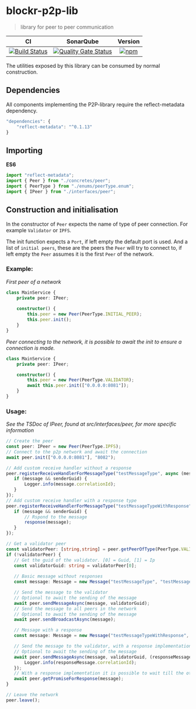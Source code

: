 # blockr-p2p-lib
>library for peer to peer communication

|**CI**|**SonarQube**|**Version**|
|:-:|:-:|:-:|
|[![Build Status](https://jenkins.naebers.me/buildStatus/icon?job=Blockr%2Fblockr-p2p-lib%2Fmaster)](https://jenkins.naebers.me/job/Blockr/job/blockr-p2p-lib/job/master/)|[![Quality Gate Status](https://sonarqube.naebers.me/api/project_badges/measure?project=blockr-p2p-lib&metric=alert_status)](https://sonarqube.naebers.me/dashboard?id=blockr-p2p-lib)|[![npm](https://img.shields.io/npm/v/@blockr/blockr-p2p-lib.svg)](https://www.npmjs.com/package/@blockr/blockr-p2p-lib)|

The utilities exposed by this library can be consumed by normal construction.

## Dependencies
All components implementing the P2P-library require the reflect-metadata dependency.
```ts
"dependencies": {
    "reflect-metadata": "^0.1.13"
}
```

## Importing
**ES6**
```ts
import "reflect-metadata";
import { Peer } from "./concretes/peer";
import { PeerType } from "./enums/peerType.enum";
import { IPeer } from "./interfaces/peer";
```

## Construction and initialisation
In the constructor of `Peer` expects the name of type of peer connection. For example `Validator` or `IPFS`.

The init function expects a `Port`, if left empty the default port is used. And a list of `initial peers`, these are the peers the `Peer` will try to connect to, if left empty the `Peer` assumes it is the first `Peer` of the network.

  ### Example:
*First peer of a network*
```ts
class MainService {
	private peer: IPeer;
	
	constructor() {
		this.peer = new Peer(PeerType.INITIAL_PEER);
		this.peer.init();
	}
}
```

*Peer connecting to the network, it is possible to await the init to ensure a connection is made.*
```ts
class MainService {
	private peer: IPeer;

	constructor() {
		this.peer = new Peer(PeerType.VALIDATOR);
		await this.peer.init(["0.0.0.0:8081"]);
	}
}
```

  ### Usage:
 *See the TSDoc of IPeer, found at src/interfaces/peer, for more specific information*

 ```ts
// Create the peer
const peer: IPeer = new Peer(PeerType.IPFS);
// Connect to the p2p network and await the connection
await peer.init(["0.0.0.0:8081"], "8082");

// Add custom receive handler without a response
peer.registerReceiveHandlerForMessageType("testMessageType", async (message: Message, senderGuid: string) => {
    if (message && senderGuid) {
        Logger.info(message.correlationId);
    }
});
// Add custom receive handler with a response type
peer.registerReceiveHandlerForMessageType("testMessageTypeWithResponse", async (message: Message, senderGuid: string, response: RESPONSE_TYPE) => {
    if (message && senderGuid) {
        // Rspond to the message
        response(message);
    }
});

// Get a validator peer
const validatorPeer: [string,string] = peer.getPeerOfType(PeerType.VALIDATOR); 
if (!validatorPeer) {
    // Get the guid of the validator. [0] = Guid, [1] = Ip 
    const validatorGuid: string = validatorPeer[0];
    
    // Basic message without responses
    const message: Message = new Message("testMessageType", "testMessageType");

    // Send the message to the validator
    // Optional to await the sending of the message
    await peer.sendMessageAsync(message, validatorGuid);
    // Send the message to all peers in the network
    // Optional to await the sending of the message
    await peer.sendBroadcastAsync(message);

    // Message with a response
    const message: Message = new Message("testMessageTypeWithResponse", "testMessageType");

    // Send the message to the validator, with a response implementation
    // Optional to await the sending of the message
    await peer.sendMessageAsync(message, validatorGuid, (responseMessage: Message) => {
        Logger.info(responseMessage.correlationId);
    });
    // With a response implementation it is possible to wait till the other peer has responded to the message.
    await peer.getPromiseForResponse(message);
}

// Leave the network
peer.leave();
```

